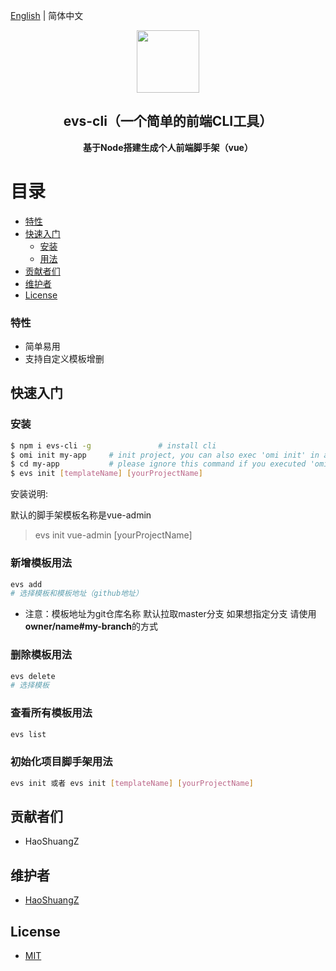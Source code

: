 [English](./README.EN.md) | 简体中文

<p align="center"><img width="100" src="https://vuejs.org/images/logo.png"></p>

<h2 align="center">evs-cli（一个简单的前端CLI工具）</h2>
<p align="center"><b>基于Node搭建生成个人前端脚手架（vue）</b></p>

# 目录

- [特性](#特性)
- [快速入门](#快速入门)
  - [安装](#安装)
  - [用法](#用法)
- [贡献者们](#贡献者们)
- [维护者](#维护者)
- [License](#license)

### 特性

- 简单易用
- 支持自定义模板增删

## 快速入门

### 安装

```bash
$ npm i evs-cli -g               # install cli
$ omi init my-app     # init project, you can also exec 'omi init' in an empty folder
$ cd my-app           # please ignore this command if you executed 'omi init' in an empty folder
$ evs init [templateName] [yourProjectName]
```

安装说明:

默认的脚手架模板名称是vue-admin
> evs init vue-admin [yourProjectName]

### 新增模板用法

```bash
evs add
# 选择模板和模板地址（github地址）
```

- 注意：模板地址为git仓库名称 默认拉取master分支
 如果想指定分支 请使用 **owner/name#my-branch**的方式

### 删除模板用法

```bash
evs delete
# 选择模板
```

### 查看所有模板用法

```bash
evs list
```

### 初始化项目脚手架用法

```bash
evs init 或者 evs init [templateName] [yourProjectName]
```


## 贡献者们
- HaoShuangZ

## 维护者

- [HaoShuangZ](https://github.com/HaoShuangZ)

## License

- [MIT](https://opensource.org/licenses/MIT)
